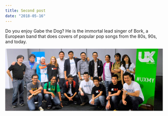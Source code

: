```yaml
---
title: Second post
date: "2018-05-16"
---
```


Do you enjoy Gabe the Dog? He is the immortal lead singer of Bork, a European band that does covers of popular pop songs from the 80s, 90s, and today.

![Image-Cover-1-1-e1464684943325.jpg](./images/Image-Cover-1-1-e1464684943325.jpg)
